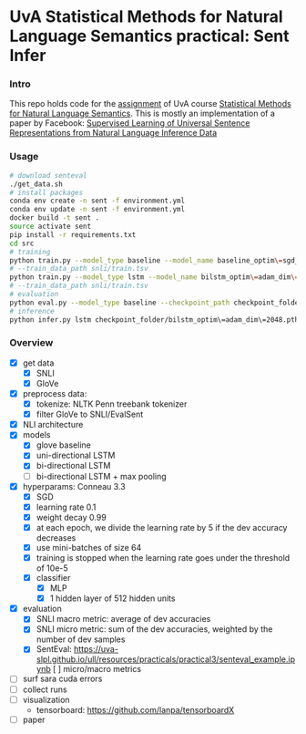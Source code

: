 # UvA Statistical Methods for Natural Language Semantics practical: Sent Infer

### Intro

This repo holds code for the [assignment](https://cl-illc.github.io/semantics/resources/practicals/practical1/smnls_practical.pdf) of UvA course [Statistical Methods for Natural Language Semantics](https://cl-illc.github.io/semantics/).
This is mostly an implementation of a paper by Facebook:
[Supervised Learning of Universal Sentence Representations from 
Natural Language Inference Data](https://www.arxiv-vanity.com/papers/1705.02364/)

### Usage

```bash
# download senteval
./get_data.sh
# install packages
conda env create -n sent -f environment.yml
conda env update -n sent -f environment.yml
docker build -t sent .
source activate sent
pip install -r requirements.txt
cd src
# training
python train.py --model_type baseline --model_name baseline_optim\=sgd_dim=300 --checkpoint_path checkpoint_folder
# --train_data_path snli/train.tsv
python train.py --model_type lstm --model_name bilstm_optim\=adam_dim\=2048 --checkpoint_path checkpoint_folder
# --train_data_path snli/train.tsv
# evaluation
python eval.py --model_type baseline --checkpoint_path checkpoint_folder/baseline_optim=sgd_dim=300.pth
# inference
python infer.py lstm checkpoint_folder/bilstm_optim\=adam_dim\=2048.pth
```

### Overview

- [x] get data
    - [x] SNLI
    - [x] GloVe
- [x] preprocess data:
    - [x] tokenize: NLTK Penn treebank tokenizer
    - [x] filter GloVe to SNLI/EvalSent
- [x] NLI architecture
- [x] models
    - [x] glove baseline
    - [x] uni-directional LSTM
    - [x] bi-directional LSTM
    - [ ] bi-directional LSTM + max pooling
- [x] hyperparams: Conneau 3.3
    - [x] SGD
    - [x] learning rate 0.1
    - [x] weight decay 0.99
    - [x] at each epoch, we divide the learning rate by 5 if the dev accuracy decreases
    - [x] use mini-batches of size 64
    - [x] training is stopped when the learning rate goes under the threshold of 10e-5
    - [x] classifier
        - [x] MLP
        - [x] 1 hidden layer of 512 hidden units
- [x] evaluation
    - [x] SNLI macro metric: average of dev accuracies
    - [x] SNLI micro metric: sum of the dev accuracies, weighted by the number of dev samples
    - [x] SentEval: https://uva-slpl.github.io/ull/resources/practicals/practical3/senteval_example.ipynb
        [ ] micro/macro metrics
- [ ] surf sara cuda errors
- [ ] collect runs
- [ ] visualization
    - tensorboard: https://github.com/lanpa/tensorboardX
- [ ] paper
